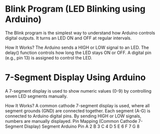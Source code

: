 

# Blink Program (LED Blinking using Arduino)
The Blink program is the simplest way to understand how Arduino controls digital outputs. It turns an LED ON and OFF at regular intervals.

How It Works?
The Arduino sends a HIGH or LOW signal to an LED.
The delay() function controls how long the LED stays ON or OFF.
A digital pin (e.g., pin 13) is assigned to control the LED.

# 7-Segment Display Using Arduino
A 7-segment display is used to show numeric values (0-9) by controlling seven LED segments manually. 

How It Works?
A common cathode 7-segment display is used, where all segment grounds (GND) are connected together.
Each segment (A-G) is connected to Arduino digital pins.
By sending HIGH or LOW signals, numbers are manually displayed.
Pin Mapping (Common Cathode 7-Segment Display)
Segment	Arduino Pin
A	          2
B          	3
C          	4
D	          5
E	          6
F          	7
G	          8
